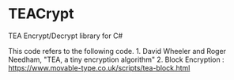 # TEACrypt
TEA Encrypt/Decrypt library for C#

This code refers to the following code.
    1. David Wheeler and Roger Needham, "TEA, a tiny encryption algorithm"
    2. Block Encryption : https://www.movable-type.co.uk/scripts/tea-block.html
